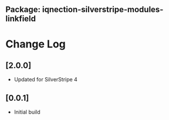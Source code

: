 ## Package: iqnection-silverstripe-modules-linkfield
# Change Log

## [2.0.0]
- Updated for SilverStripe 4

## [0.0.1]
- Initial build